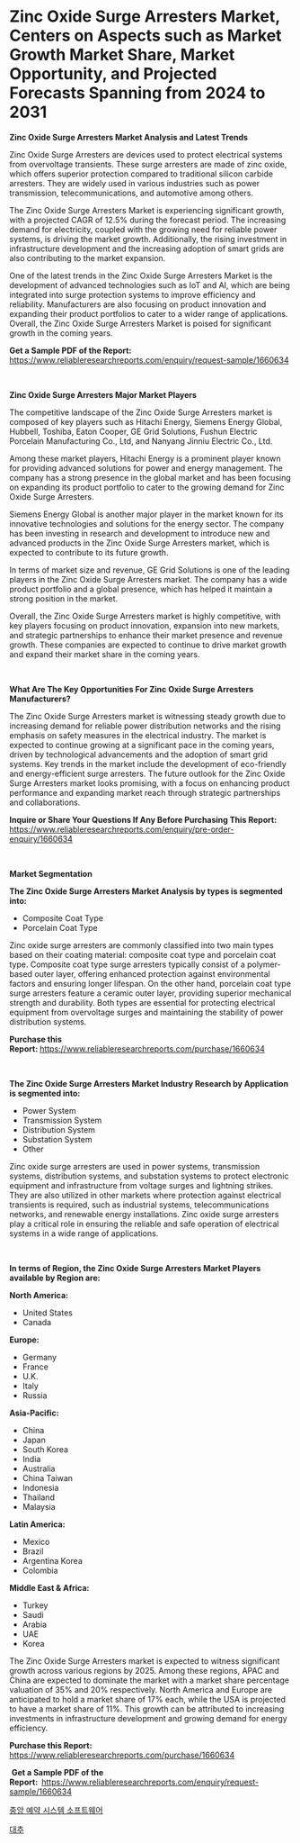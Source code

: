 <p><h1>Zinc Oxide Surge Arresters Market, Centers on Aspects such as Market Growth Market Share, Market Opportunity, and Projected Forecasts Spanning from 2024 to 2031</h1></p><p><strong>Zinc Oxide Surge Arresters Market Analysis and Latest Trends</strong></p>
<p><p>Zinc Oxide Surge Arresters are devices used to protect electrical systems from overvoltage transients. These surge arresters are made of zinc oxide, which offers superior protection compared to traditional silicon carbide arresters. They are widely used in various industries such as power transmission, telecommunications, and automotive among others.</p><p>The Zinc Oxide Surge Arresters Market is experiencing significant growth, with a projected CAGR of 12.5% during the forecast period. The increasing demand for electricity, coupled with the growing need for reliable power systems, is driving the market growth. Additionally, the rising investment in infrastructure development and the increasing adoption of smart grids are also contributing to the market expansion.</p><p>One of the latest trends in the Zinc Oxide Surge Arresters Market is the development of advanced technologies such as IoT and AI, which are being integrated into surge protection systems to improve efficiency and reliability. Manufacturers are also focusing on product innovation and expanding their product portfolios to cater to a wider range of applications. Overall, the Zinc Oxide Surge Arresters Market is poised for significant growth in the coming years.</p></p>
<p><strong>Get a Sample PDF of the Report:&nbsp;</strong> <a href="https://www.reliableresearchreports.com/enquiry/request-sample/1660634">https://www.reliableresearchreports.com/enquiry/request-sample/1660634</a></p>
<p>&nbsp;</p>
<p><strong>Zinc Oxide Surge Arresters Major Market Players</strong></p>
<p><p>The competitive landscape of the Zinc Oxide Surge Arresters market is composed of key players such as Hitachi Energy, Siemens Energy Global, Hubbell, Toshiba, Eaton Cooper, GE Grid Solutions, Fushun Electric Porcelain Manufacturing Co., Ltd, and Nanyang Jinniu Electric Co., Ltd.</p><p>Among these market players, Hitachi Energy is a prominent player known for providing advanced solutions for power and energy management. The company has a strong presence in the global market and has been focusing on expanding its product portfolio to cater to the growing demand for Zinc Oxide Surge Arresters.</p><p>Siemens Energy Global is another major player in the market known for its innovative technologies and solutions for the energy sector. The company has been investing in research and development to introduce new and advanced products in the Zinc Oxide Surge Arresters market, which is expected to contribute to its future growth.</p><p>In terms of market size and revenue, GE Grid Solutions is one of the leading players in the Zinc Oxide Surge Arresters market. The company has a wide product portfolio and a global presence, which has helped it maintain a strong position in the market.</p><p>Overall, the Zinc Oxide Surge Arresters market is highly competitive, with key players focusing on product innovation, expansion into new markets, and strategic partnerships to enhance their market presence and revenue growth. These companies are expected to continue to drive market growth and expand their market share in the coming years.</p></p>
<p>&nbsp;</p>
<p><strong>What Are The Key Opportunities For Zinc Oxide Surge Arresters Manufacturers?</strong></p>
<p><p>The Zinc Oxide Surge Arresters market is witnessing steady growth due to increasing demand for reliable power distribution networks and the rising emphasis on safety measures in the electrical industry. The market is expected to continue growing at a significant pace in the coming years, driven by technological advancements and the adoption of smart grid systems. Key trends in the market include the development of eco-friendly and energy-efficient surge arresters. The future outlook for the Zinc Oxide Surge Arresters market looks promising, with a focus on enhancing product performance and expanding market reach through strategic partnerships and collaborations.</p></p>
<p><strong>Inquire or Share Your Questions If Any Before Purchasing This Report:</strong> <a href="https://www.reliableresearchreports.com/enquiry/pre-order-enquiry/1660634">https://www.reliableresearchreports.com/enquiry/pre-order-enquiry/1660634</a></p>
<p>&nbsp;</p>
<p><strong>Market Segmentation</strong></p>
<p><strong>The Zinc Oxide Surge Arresters Market Analysis by types is segmented into:</strong></p>
<p><ul><li>Composite Coat Type</li><li>Porcelain Coat Type</li></ul></p>
<p><p>Zinc oxide surge arresters are commonly classified into two main types based on their coating material: composite coat type and porcelain coat type. Composite coat type surge arresters typically consist of a polymer-based outer layer, offering enhanced protection against environmental factors and ensuring longer lifespan. On the other hand, porcelain coat type surge arresters feature a ceramic outer layer, providing superior mechanical strength and durability. Both types are essential for protecting electrical equipment from overvoltage surges and maintaining the stability of power distribution systems.</p></p>
<p><strong>Purchase this Report:&nbsp;</strong><a href="https://www.reliableresearchreports.com/purchase/1660634">https://www.reliableresearchreports.com/purchase/1660634</a></p>
<p>&nbsp;</p>
<p><strong>The Zinc Oxide Surge Arresters Market Industry Research by Application is segmented into:</strong></p>
<p><ul><li>Power System</li><li>Transmission System</li><li>Distribution System</li><li>Substation System</li><li>Other</li></ul></p>
<p><p>Zinc oxide surge arresters are used in power systems, transmission systems, distribution systems, and substation systems to protect electronic equipment and infrastructure from voltage surges and lightning strikes. They are also utilized in other markets where protection against electrical transients is required, such as industrial systems, telecommunications networks, and renewable energy installations. Zinc oxide surge arresters play a critical role in ensuring the reliable and safe operation of electrical systems in a wide range of applications.</p></p>
<p>&nbsp;</p>
<p><strong>In terms of Region, the Zinc Oxide Surge Arresters Market Players available by Region are:</strong></p>
<p>
    <p> <strong> North America: </strong>
        <ul>
            <li>United States</li>
            <li>Canada</li>
        </ul>
        </p> 
    <p> <strong> Europe: </strong>
        <ul>
            <li>Germany</li>
            <li>France</li>
            <li>U.K.</li>
            <li>Italy</li>
            <li>Russia</li>
        </ul>
        </p> 
    <p> <strong> Asia-Pacific: </strong>
        <ul>
            <li>China</li>
            <li>Japan</li>
            <li>South Korea</li>
            <li>India</li>
            <li>Australia</li>
            <li>China Taiwan</li>
            <li>Indonesia</li>
            <li>Thailand</li>
            <li>Malaysia</li>
        </ul>
        </p> 
    <p> <strong> Latin America: </strong>
        <ul>
            <li>Mexico</li>
            <li>Brazil</li>
            <li>Argentina Korea</li>
            <li>Colombia</li>
        </ul>
        </p> 
    <p> <strong> Middle East & Africa: </strong>
        <ul>
            <li>Turkey</li>
            <li>Saudi</li>
            <li>Arabia</li>
            <li>UAE</li>
            <li>Korea</li>
        </ul>
    </p>
    </p>
<p><p>The Zinc Oxide Surge Arresters market is expected to witness significant growth across various regions by 2025. Among these regions, APAC and China are expected to dominate the market with a market share percentage valuation of 35% and 20% respectively. North America and Europe are anticipated to hold a market share of 17% each, while the USA is projected to have a market share of 11%. This growth can be attributed to increasing investments in infrastructure development and growing demand for energy efficiency.</p></p>
<p><strong>Purchase this Report: </strong><a href="https://www.reliableresearchreports.com/purchase/1660634">https://www.reliableresearchreports.com/purchase/1660634</a></p>
<p>&nbsp;<strong>Get a Sample PDF of the Report:&nbsp;&nbsp;</strong><a href="https://www.reliableresearchreports.com/enquiry/request-sample/1660634">https://www.reliableresearchreports.com/enquiry/request-sample/1660634</a></p>
<p><strong></strong></p>
<p><p><a href="https://github.com/wallacBahrtyinger567686/Market-Research-Report-List-1/blob/main/894581715256.md">중앙 예약 시스템 소프트웨어</a></p><p><a href="https://github.com/WilburKihn5676/Market-Research-Report-List-1/blob/main/781158315255.md">대추</a></p></p>